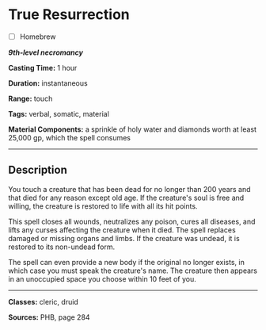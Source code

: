 # True Resurrection

- [ ] Homebrew

***9th-level necromancy***

**Casting Time:** 1 hour

**Duration:** instantaneous

**Range:** touch

**Tags:** verbal, somatic, material

**Material Components:** a sprinkle of holy water and diamonds worth at least 25,000 gp, which the spell consumes

---

## Description
You touch a creature that has been dead for no longer than 200 years and that died for any reason except old age. If the creature's soul is free and willing, the creature is restored to life with all its hit points.

This spell closes all wounds, neutralizes any poison, cures all diseases, and lifts any curses affecting the creature when it died. The spell replaces damaged or missing organs and limbs. If the creature was undead, it is restored to its non-undead form.

The spell can even provide a new body if the original no longer exists, in which case you must speak the creature's name. The creature then appears in an unoccupied space you choose within 10 feet of you.

---

**Classes:** cleric, druid

**Sources:** PHB, page 284
